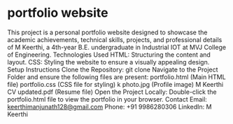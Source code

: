 # portfolio website
This project is a personal portfolio website designed to showcase the academic achievements, technical skills, projects, and professional details of M Keerthi, a 4th-year B.E. undergraduate in Industrial IOT at MVJ College of Engineering.
Technologies Used
HTML: Structuring the content and layout.
CSS: Styling the website to ensure a visually appealing design.
Setup Instructions
Clone the Repository:
git clone <repository-url>
Navigate to the Project Folder and ensure the following files are present:
portfolio.html (Main HTML file)
portfolio.css (CSS file for styling)
k photo.jpg (Profile image)
M Keerthi CV updated.pdf (Resume file)
Open the Project Locally:
Double-click the portfolio.html file to view the portfolio in your browser.
Contact
Email: keerthimanjunath128@gmail.com 
Phone: +91 9986280306
LinkedIn: M Keerthi
